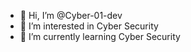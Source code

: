 - 👋 Hi, I’m @Cyber-01-dev
- 👀 I’m interested in Cyber Security
- 🌱 I’m currently learning Cyber Security
